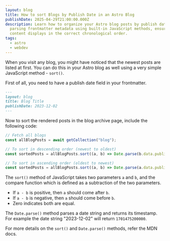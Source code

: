 ```yaml
---
layout: blog
title: How to sort Blogs by Publish Date in an Astro Blog
publishDate: 2025-04-29T21:00:00.000Z
description: Learn how to organize your Astro blog posts by publish date by
  parsing frontmatter metadata using built-in JavaScript methods, ensuring your
  content displays in the correct chronological order.
tags:
  - astro
  - webdev
---
```

When you visit any blog, you might have noticed that the newest posts are listed at first. You can do this in your Astro blog as well using a very simple JavaScript method - `sort()`.

First of all, you need to have a publish date field in your frontmatter.

```md
---
layout: blog
title: Blog Title
publishDate: 2023-12-02
---
```

Now to sort the rendered posts in the blog archive page, include the following code:

```js
// Fetch all blogs
const allBlogPosts = await getCollection("blog");

// To sort in descending order (newest to oldest)
const sortedPosts = allBlogPosts.sort((a, b) => Date.parse(b.data.publishDate) - Date.parse(a.data.publishDate));

// To sort in ascending order (oldest to newest)
const sortedPosts = allBlogPosts.sort((a, b) => Date.parse(a.data.publishDate) - Date.parse(b.data.publishDate));
```

The `sort()` method of JavaScript takes two parameters `a` and `b`, and the compare function which is defined as a subtraction of the two parameters.
- If `a - b` is positive, then `a` should come after `b`.
- If `a - b` is negative, then `a` should come before `b`.
- Zero indicates both are equal.

The `Date.parse()` method parses a date string and returns its timestamp. For example the date string "2023-12-02" will return `1701475200000`.

For more details on the `sort()` and `Date.parse()` methods, refer the MDN docs.
